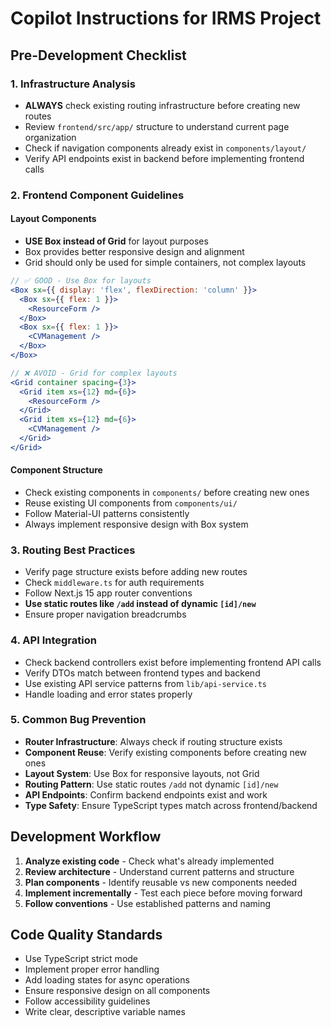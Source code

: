 # Copilot Instructions for IRMS Project

## Pre-Development Checklist

### 1. Infrastructure Analysis
- **ALWAYS** check existing routing infrastructure before creating new routes
- Review `frontend/src/app/` structure to understand current page organization
- Check if navigation components already exist in `components/layout/`
- Verify API endpoints exist in backend before implementing frontend calls

### 2. Frontend Component Guidelines

#### Layout Components
- **USE Box instead of Grid** for layout purposes
- Box provides better responsive design and alignment
- Grid should only be used for simple containers, not complex layouts

```jsx
// ✅ GOOD - Use Box for layouts
<Box sx={{ display: 'flex', flexDirection: 'column' }}>
  <Box sx={{ flex: 1 }}>
    <ResourceForm />
  </Box>
  <Box sx={{ flex: 1 }}>
    <CVManagement />
  </Box>
</Box>

// ❌ AVOID - Grid for complex layouts
<Grid container spacing={3}>
  <Grid item xs={12} md={6}>
    <ResourceForm />
  </Grid>
  <Grid item xs={12} md={6}>
    <CVManagement />
  </Grid>
</Grid>
```

#### Component Structure
- Check existing components in `components/` before creating new ones
- Reuse existing UI components from `components/ui/`
- Follow Material-UI patterns consistently
- Always implement responsive design with Box system

### 3. Routing Best Practices
- Verify page structure exists before adding new routes
- Check `middleware.ts` for auth requirements
- Follow Next.js 15 app router conventions
- **Use static routes like `/add` instead of dynamic `[id]/new`**
- Ensure proper navigation breadcrumbs

### 4. API Integration
- Check backend controllers exist before implementing frontend API calls
- Verify DTOs match between frontend types and backend
- Use existing API service patterns from `lib/api-service.ts`
- Handle loading and error states properly

### 5. Common Bug Prevention
- **Router Infrastructure**: Always check if routing structure exists
- **Component Reuse**: Verify existing components before creating new ones
- **Layout System**: Use Box for responsive layouts, not Grid
- **Routing Pattern**: Use static routes `/add` not dynamic `[id]/new`
- **API Endpoints**: Confirm backend endpoints exist and work
- **Type Safety**: Ensure TypeScript types match across frontend/backend

## Development Workflow
1. **Analyze existing code** - Check what's already implemented
2. **Review architecture** - Understand current patterns and structure  
3. **Plan components** - Identify reusable vs new components needed
4. **Implement incrementally** - Test each piece before moving forward
5. **Follow conventions** - Use established patterns and naming

## Code Quality Standards
- Use TypeScript strict mode
- Implement proper error handling
- Add loading states for async operations
- Ensure responsive design on all components
- Follow accessibility guidelines
- Write clear, descriptive variable names